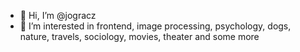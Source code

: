 - 👋 Hi, I’m @jogracz
- 👀 I’m interested in frontend, image processing, psychology, dogs, nature, travels, sociology, movies, theater and some more


<!---
jogracz/jogracz is a ✨ special ✨ repository because its `README.md` (this file) appears on your GitHub profile.
You can click the Preview link to take a look at your changes.
--->
